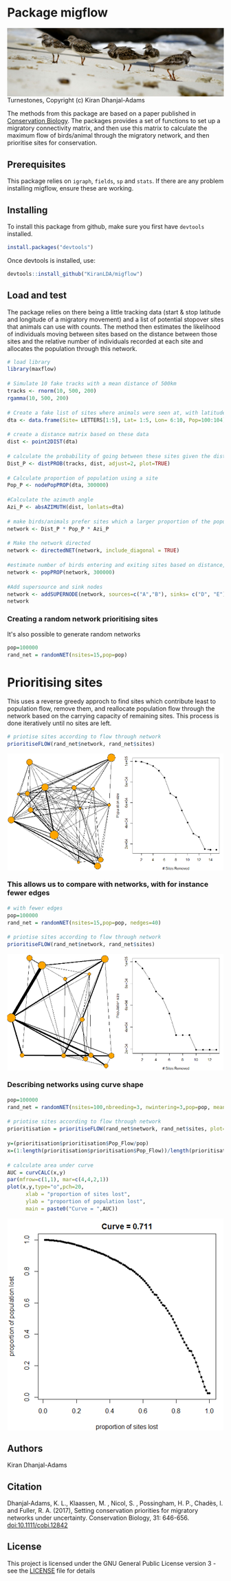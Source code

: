 # Package migflow

<img align="center" src="https://github.com/KiranLDA/migflow/blob/master/pictures/68747470733a2f2f6b6972616e6468616e6a616c6164616d732e776565626c792e636f6d2f75706c6f6164732f382f302f302f352f38303035313232302f7475726e73746f6e65735f315f6f7269672e706e67.png">
Turnestones, Copyright (c) Kiran Dhanjal-Adams

The methods from this package are based on a paper published in [Conservation Biology](https://doi.org/10.1111/cobi.12842). The packages provides a set of functions to set up a migratory connectivity matrix, and then use this matrix to calculate the maximum flow of birds/animal through the migratory network, and then prioritise sites for conservation.

## Prerequisites

This package relies on `igraph`, `fields`, `sp` and `stats`. If there are any problem installing migflow, ensure these are working.


## Installing

To install this package from github, make sure you first have `devtools` installed.

```r
install.packages("devtools")
```

Once devtools is installed, use:

```r
devtools::install_github("KiranLDA/migflow")
```

## Load and test

The package relies on there being a little tracking data (start & stop latitude and longitude of a migratory movement) and a list of potential stopover sites that animals can use with counts. The method then estimates the likelihood of individuals moving between sites based on the distance between those sites and the relative number of individuals recorded at each site and allocates the population through this network.

```r
# load library
library(maxflow)

# Simulate 10 fake tracks with a mean distance of 500km
tracks <- rnorm(10, 500, 200)
rgamma(10, 500, 200)

# Create a fake list of sites where animals were seen at, with latitude, longitude and number of anumals seen there 
dta <- data.frame(Site= LETTERS[1:5], Lat= 1:5, Lon= 6:10, Pop=100:104)

# create a distance matrix based on these data
dist <- point2DIST(dta)

# calculate the probability of going between these sites given the distance the animal can travel
Dist_P <- distPROB(tracks, dist, adjust=2, plot=TRUE)

# Calculate proportion of population using a site
Pop_P <- nodePopPROP(dta, 300000)

#Calculate the azimuth angle
Azi_P <- absAZIMUTH(dist, lonlats=dta)

# make birds/animals prefer sites which a larger proportion of the population has been seen and where the distance is better
network <- Dist_P * Pop_P * Azi_P

# Make the network directed
network <- directedNET(network, include_diagonal = TRUE)

#estimate number of birds entering and exiting sites based on distance, population count and azimuth
network <- popPROP(network, 300000)

#Add supersource and sink nodes
network <- addSUPERNODE(network, sources=c("A","B"), sinks= c("D", "E"))
network
```

### Creating a random network prioritising sites

It's also possible to generate random networks

```r
pop=100000
rand_net = randomNET(nsites=15,pop=pop)
```

# Prioritising sites

This uses a reverse greedy approch to find sites which contribute least to population flow, remove them, and reallocate population flow through the network based on the carrying capacity of remaining sites. This process is done iteratively until no sites are left.

```r
# priotise sites according to flow through network
prioritiseFLOW(rand_net$network, rand_net$sites)
```

<img align="center" src="https://raw.githubusercontent.com/KiranLDA/migflow/master/pictures/network%20prioritisation.png">


### This allows us to compare with networks, with for instance fewer edges

```r
# with fewer edges
pop=100000
rand_net = randomNET(nsites=15,pop=pop, nedges=40)

# priotise sites according to flow through network
prioritiseFLOW(rand_net$network, rand_net$sites)
```

<img align="center" src="https://raw.githubusercontent.com/KiranLDA/migflow/master/pictures/fewer%20edges.png">

### Describing networks using curve shape

```r
pop=100000
rand_net = randomNET(nsites=100,nbreeding=3, nwintering=3,pop=pop, mean_dist = 8000, sd_dist=9000, plot=F)

# priotise sites according to flow through network
prioritisation = prioritiseFLOW(rand_net$network, rand_net$sites, plot=F)

y=(prioritisation$prioritisation$Pop_Flow/pop)
x=(1:length(prioritisation$prioritisation$Pop_Flow))/length(prioritisation$prioritisation$Pop_Flow)

# calculate area under curve
AUC = curvCALC(x,y)
par(mfrow=c(1,1), mar=c(4,4,2,1))
plot(x,y,type="o",pch=20, 
      xlab = "proportion of sites lost",
      ylab = "proportion of population lost",
      main = paste0("Curve = ",AUC))
```


<img align="center" src="https://raw.githubusercontent.com/KiranLDA/migflow/master/pictures/AUC.png">


## Authors

Kiran Dhanjal-Adams

## Citation

Dhanjal‐Adams, K. L., Klaassen, M. , Nicol, S. , Possingham, H. P., Chadès, I. and Fuller, R. A. (2017), Setting conservation priorities for migratory networks under uncertainty. Conservation Biology, 31: 646-656. [doi:10.1111/cobi.12842](https://doi.org/10.1111/cobi.12842) 

## License

This project is licensed under the GNU General Public License version 3 - see the [LICENSE](https://github.com/KiranLDA/maxflow/blob/master/LICENSE) file for details



